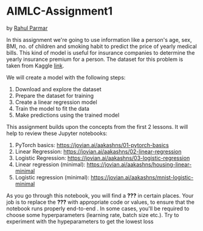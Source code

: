 # AIMLC-Assignment1

by [Rahul Parmar](https://github.com/ramrap)


In this assignment we're going to use information like a person's age, sex, BMI, no. of children and smoking habit to predict the price of yearly medical bills. This kind of model is useful for insurance companies to determine the yearly insurance premium for a person. The dataset for this problem is taken from Kaggle [link](https://www.kaggle.com/mirichoi0218/insurance).

We will create a model with the following steps:

1. Download and explore the dataset
2. Prepare the dataset for training
3. Create a linear regression model
4. Train the model to fit the data
5. Make predictions using the trained model


This assignment builds upon the concepts from the first 2 lessons. It will help to review these Jupyter notebooks:

1. PyTorch basics: https://jovian.ai/aakashns/01-pytorch-basics
2. Linear Regression: https://jovian.ai/aakashns/02-linear-regression
3. Logistic Regression: https://jovian.ai/aakashns/03-logistic-regression
4. Linear regression (minimal): https://jovian.ai/aakashns/housing-linear-minimal
5. Logistic regression (minimal): https://jovian.ai/aakashns/mnist-logistic-minimal


As you go through this notebook, you will find a **???** in certain places. Your job is to replace the **???** with appropriate code or values, to ensure that the notebook runs properly end-to-end . In some cases, you'll be required to choose some hyperparameters (learning rate, batch size etc.). Try to experiment with the hypeparameters to get the lowest loss
